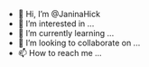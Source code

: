 - 👋 Hi, I’m @JaninaHick
- 👀 I’m interested in ...
- 🌱 I’m currently learning ...
- 💞️ I’m looking to collaborate on ...
- 📫 How to reach me ...

<!---
JaninaHick/JaninaHick is a ✨ special ✨ repository because its `README.md` (this file) appears on your GitHub profile.
You can click the Preview link to take a look at your changes.
--->
